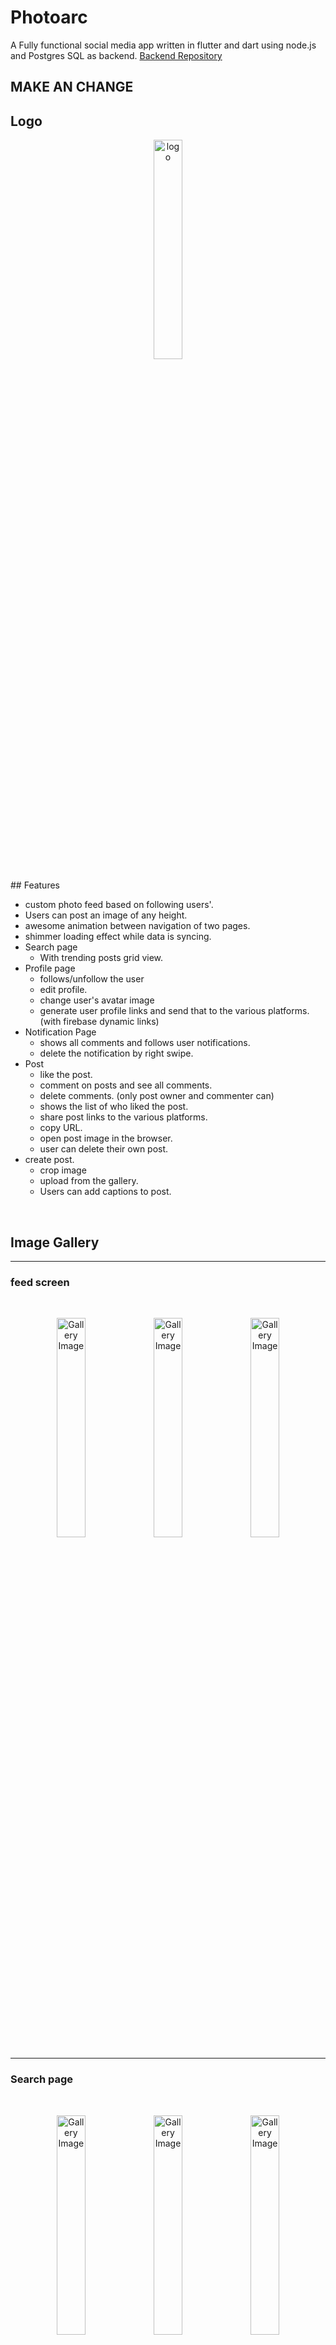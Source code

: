 # **Photoarc**

A Fully functional social media app written in flutter and dart using node.js and Postgres SQL as backend.
[Backend Repository](https://github.com/Ansh-Rathod/Photoarc-app-backend-nodejs)

## MAKE AN CHANGE 
## Logo
<p align="center">
<img src="screenshots/Screenshot_20211119-194607.png" alt="logo" width="30%"/>

</p>
## Features

- custom photo feed based on following users'.
- Users can post an image of any height.
- awesome animation between navigation of two pages.
- shimmer loading effect while data is syncing.
- Search page
  - With trending posts grid view.
- Profile page
  - follows/unfollow the user
  - edit profile.
  - change user's avatar image
  - generate user profile links and send that to the various platforms. (with firebase dynamic links)
- Notification Page
  - shows all comments and follows user notifications.
  - delete the notification by right swipe.
- Post
  - like the post.
  - comment on posts and see all comments.
  - delete comments. (only post owner and commenter can)
  - shows the list of who liked the post.
  - share post links to the various platforms.
  - copy URL.
  - open post image in the browser.
  - user can delete their own post.
- create post.
  - crop image
  - upload from the gallery.
  - Users can add captions to post.

<br/>

## Image Gallery

<hr/>

### feed screen

<br>

<p align="center">
<img src="screenshots/20211122_171350.gif" alt="Gallery Image" width="30%" />
<img src="screenshots/Screenshot_20211122-170954.jpg" alt="Gallery Image" width="30%" />
<img src="screenshots/Screenshot_20211122-173452.jpg" alt="Gallery Image" width="30%" />
</p>
<hr/>

### Search page

<br>

<p align="center">
<img src="screenshots/20211122_172256.gif" alt="Gallery Image" width="30%" />
<img src="screenshots/Screenshot_20211122-173514.jpg" alt="Gallery Image" width="30%" />
<img src="screenshots/Screenshot_20211122-172157.jpg" alt="Gallery Image" width="30%" />
</p>
<hr/>

### Activity page

<br>

<p align="center">
<img src="screenshots/20211122_172832.gif" alt="Gallery Image" width="30%" />
<img src="screenshots/Screenshot_20211122-172659.jpg" alt="Gallery Image" width="30%" />
<img src="screenshots/Screenshot_20211122-173528.jpg" alt="Gallery Image" width="30%" />
</p>
<hr/>

### Profile page

<br>

<p align="center">
<img src="screenshots/20211122_173115.gif" alt="Gallery Image" width="30%" />
<img src="screenshots/Screenshot_20211122-173536.jpg" alt="Gallery Image" width="30%" />
<img src="screenshots/Screenshot_20211122-173550.jpg" alt="Gallery Image" width="30%" />
</p>
<hr/>

## Dependencies

- [cupertino_icons](https://pub.dev/packages/cupertino_icons)
- [firebase_auth](https://pub.dev/packages/firebase_auth)
- [firebase_core](https://pub.dev/packages/firebase_core)
- [http](https://pub.dev/packages/http)
- [flutter_bloc](https://pub.dev/packages/flutter_bloc)
- [equatable](https://pub.dev/packages/equatable)
- [shared_preferences](https://pub.dev/packages/shared_preferences)
- [logger](https://pub.dev/packages/logger)
- [image_cropper](https://pub.dev/packages/image_cropper)
- [image_picker](https://pub.dev/packages/image_picker)
- [uuid](https://pub.dev/packages/uuid)
- [scrollable_positioned_list](https://pub.dev/packages/scrollable_positioned_list)
- [cached_network_image](https://pub.dev/packages/cached_network_image)
- [firebase_dynamic_links](https://pub.dev/packages/firebase_dynamic_links)
- [shimmer](https://pub.dev/packages/shimmer)
- [share](https://pub.dev/packages/share)
- [url_launcher](https://pub.dev/packages/url_launcher)
- [flutter_phoenix](https://pub.dev/packages/flutter_phoenix)
- [font_awesome_flutter](https://pub.dev/packages/font_awesome_flutter)

## How to run?

To clone and run this application, you'll need [Git](https://git-scm.com/downloads) and [Flutter](https://flutter.dev/docs/get-started/install) installed on your computer. From your command line:

### Clone this repository

```bash
$ git clone https://github.com/Appii00/Flutter-Bloc-MovieDB-App.git
```

### Go into the repository

```bash
$ cd Flutter-Bloc-MovieDB-App
```

### Install dependencies

```bash
$ flutter packages get
```

### Run the app

```bash
$ flutter run
```
